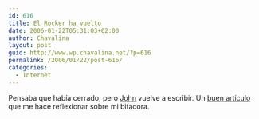 ```yaml
---
id: 616
title: El Rocker ha vuelto
date: 2006-01-22T05:31:03+02:00
author: Chavalina
layout: post
guid: http://www.wp.chavalina.net/?p=616
permalink: /2006/01/22/post-616/
categories:
  - Internet
---
```

Pensaba que hab&iacute;a cerrado, pero <a href="http://www.trovadores.org/salvaje/" target="_blank">John</a> vuelve a escribir. Un <a href="http://www.trovadores.org/salvaje/2006/01/del_web_20_al_bloggin_20.html" target="_blank">buen art&iacute;culo</a> que me hace reflexionar sobre mi bitácora.